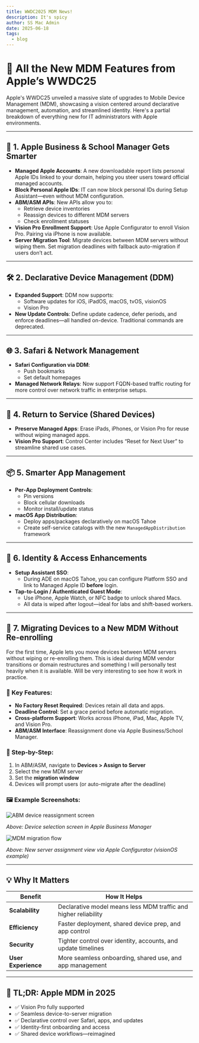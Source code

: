 ```yaml
---
title: WWDC2025 MDM News!
description: It's spicy
author: SS Mac Admin
date: 2025-06-18
tags:
  - blog
---
```


# 📱 All the New MDM Features from Apple’s WWDC25

Apple's WWDC25 unveiled a massive slate of upgrades to Mobile Device Management (MDM), showcasing a vision centered around declarative management, automation, and streamlined identity. Here's a partial breakdown of everything new for IT administrators with Apple environments.

---

## 🔧 1. Apple Business & School Manager Gets Smarter

- **Managed Apple Accounts**: A new downloadable report lists personal Apple IDs linked to your domain, helping you steer users toward official managed accounts.
- **Block Personal Apple IDs**: IT can now block personal IDs during Setup Assistant—even without MDM configuration.
- **ABM/ASM APIs**: New APIs allow you to:
  - Retrieve device inventories
  - Reassign devices to different MDM servers
  - Check enrollment statuses
- **Vision Pro Enrollment Support**: Use Apple Configurator to enroll Vision Pro. Pairing via iPhone is now available.
- **Server Migration Tool**: Migrate devices between MDM servers without wiping them. Set migration deadlines with fallback auto-migration if users don’t act.
---

## 🛠 2. Declarative Device Management (DDM)

- **Expanded Support**: DDM now supports:
  - Software updates for iOS, iPadOS, macOS, tvOS, visionOS
  - Vision Pro
- **New Update Controls**: Define update cadence, defer periods, and enforce deadlines—all handled on-device. Traditional commands are deprecated.

---

## 🌐 3. Safari & Network Management

- **Safari Configuration via DDM**:
  - Push bookmarks
  - Set default homepages
- **Managed Network Relays**: Now support FQDN-based traffic routing for more control over network traffic in enterprise setups.

---

## 🔁 4. Return to Service (Shared Devices)

- **Preserve Managed Apps**: Erase iPads, iPhones, or Vision Pro for reuse without wiping managed apps.
- **Vision Pro Support**: Control Center includes “Reset for Next User” to streamline shared use cases.

---

## 📦 5. Smarter App Management

- **Per‑App Deployment Controls**:
  - Pin versions
  - Block cellular downloads
  - Monitor install/update status
- **macOS App Distribution**:
  - Deploy apps/packages declaratively on macOS Tahoe
  - Create self-service catalogs with the new `ManagedAppDistribution` framework

---

## 🛂 6. Identity & Access Enhancements

- **Setup Assistant SSO**:
  - During ADE on macOS Tahoe, you can configure Platform SSO and link to Managed Apple ID **before** login.
- **Tap‑to‑Login / Authenticated Guest Mode**:
  - Use iPhone, Apple Watch, or NFC badge to unlock shared Macs.
  - All data is wiped after logout—ideal for labs and shift-based workers.

---

## 🔄 7. Migrating Devices to a New MDM Without Re-enrolling

For the first time, Apple lets you move devices between MDM servers without wiping or re-enrolling them. This is ideal during MDM vendor transitions or domain restructures and something I will personally test heavily when it is available. Will be very interesting to see how it work in practice.

### 🔑 Key Features:

- **No Factory Reset Required**: Devices retain all data and apps.
- **Deadline Control**: Set a grace period before automatic migration.
- **Cross‑platform Support**: Works across iPhone, iPad, Mac, Apple TV, and Vision Pro.
- **ABM/ASM Interface**: Reassignment done via Apple Business/School Manager.

### 🧭 Step-by-Step:

1. In ABM/ASM, navigate to **Devices > Assign to Server**
2. Select the new MDM server
3. Set the **migration window**
4. Devices will prompt users (or auto-migrate after the deadline)

### 🖼 Example Screenshots:

![ABM device reassignment screen](/static/img/WWDC25_DeviceMig1.png)

*Above: Device selection screen in Apple Business Manager*

![MDM migration flow](/static/img/WWDC25_DeviceMig2.png)

*Above: New server assignment view via Apple Configurator (visionOS example)*

---

## 💡 Why It Matters

| Benefit | How It Helps |
|--------|---------------|
| **Scalability** | Declarative model means less MDM traffic and higher reliability |
| **Efficiency** | Faster deployment, shared device prep, and app control |
| **Security** | Tighter control over identity, accounts, and update timelines |
| **User Experience** | More seamless onboarding, shared use, and app management |

---

## 🧠 TL;DR: Apple MDM in 2025

- ✅ Vision Pro fully supported  
- ✅ Seamless device-to-server migration  
- ✅ Declarative control over Safari, apps, and updates  
- ✅ Identity-first onboarding and access  
- ✅ Shared device workflows—reimagined  